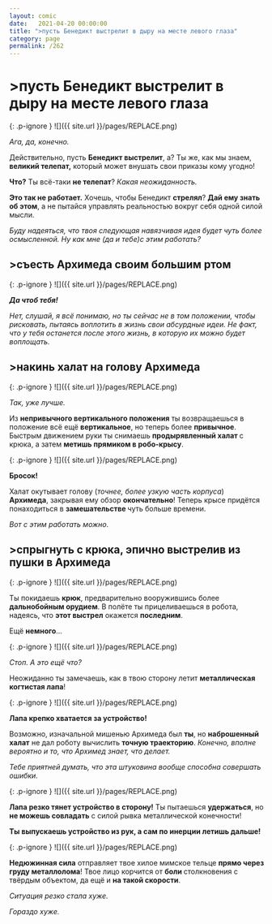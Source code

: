 ```yaml
---
layout: comic
date:   2021-04-20 00:00:00 
title: ">пусть Бенедикт выстрелит в дыру на месте левого глаза"
category: page
permalink: /262
---
```

# >пусть Бенедикт выстрелит в дыру на месте левого глаза

{: .p-ignore }
![]({{ site.url }}/pages/REPLACE.png)

<em>Ага, да, конечно.</em>

Действительно, пусть <strong>Бенедикт выстрелит</strong>, а? Ты же, как мы знаем, <strong>великий телепат,</strong> который может внушать свои приказы кому угодно!

<strong>Что?</strong> Ты всё-таки <strong>не телепат</strong>? <em>Какая неожиданность.</em>

<strong>Это так не работает.</strong> Хочешь, чтобы Бенедикт <strong>стрелял</strong>? <strong>Дай ему знать об этом</strong>, а не пытайся управлять реальностью вокруг себя одной силой мысли.

<em>Буду надеяться, что твоя следующая навязчивая идея будет чуть более осмысленной. Ну как мне (да и тебе)с этим работать?</em>

## >съесть Архимеда своим большим ртом

{: .p-ignore }
![]({{ site.url }}/pages/REPLACE.png)

<strong><em>Да чтоб тебя!</em></strong>

<em>Нет, слушай, я всё понимаю, но ты сейчас не в том положении, чтобы рисковать, пытаясь воплотить в жизнь свои абсурдные идеи. Не факт, что у тебя останется после этого жизнь, в которую их можно будет воплощать.</em>

## >накинь халат на голову Архимеда

{: .p-ignore }
![]({{ site.url }}/pages/REPLACE.png)

<em>Так, уже лучше.</em>

Из <strong>непривычного вертикального положения</strong> ты возвращаешься в положение всё ещё <strong>вертикальное</strong>, но теперь более <strong>привычное</strong>. Быстрым движением руки ты снимаешь <strong>продырявленный халат </strong>с крюка, а затем <strong>метишь прямиком в робо-крысу</strong>.

{: .p-ignore }
![]({{ site.url }}/pages/REPLACE.png)

<strong>Бросок!</strong>

Халат окутывает голову (<em>точнее, более узкую часть корпуса</em>) <strong>Архимеда</strong>, закрывая ему обзор <strong>окончательно</strong>! Теперь крысе придётся понаходиться в <strong>замешательстве </strong>чуть больше времени.

<em>Вот с этим работать можно.</em>

## >спрыгнуть с крюка, эпично выстрелив из пушки в Архимеда

{: .p-ignore }
![]({{ site.url }}/pages/REPLACE.png)

Ты покидаешь <strong>крюк</strong>, предварительно вооружившись более <strong>дальнобойным орудием</strong>. В полёте ты прицеливаешься в робота, надеясь, что <strong>этот выстрел</strong> окажется <strong>последним</strong>.

Ещё <strong>немного</strong>…

{: .p-ignore }
![]({{ site.url }}/pages/REPLACE.png)

<em>Стоп. А это ещё что?</em>

Неожиданно ты замечаешь, как в твою сторону летит <strong>металлическая когтистая лапа</strong>!

{: .p-ignore }
![]({{ site.url }}/pages/REPLACE.png)

<strong>Лапа крепко хватается за устройство!</strong>

Возможно, изначальной мишенью Архимеда был <strong>ты</strong>, но <strong>наброшенный халат</strong> не дал роботу вычислить <strong>точную траекторию</strong>. <em>Конечно, вполне вероятно и то, что Архимед знает, что делает.</em>

<em>Тебе приятней думать, что эта штуковина вообще способна совершать ошибки.</em>

{: .p-ignore }
![]({{ site.url }}/pages/REPLACE.png)

<strong>Лапа резко тянет устройство в сторону!</strong> Ты пытаешься <strong>удержаться</strong>, но <strong>не можешь совладать</strong> с силой рывка металлической конечности!

<strong>Ты выпускаешь устройство из рук, а сам по инерции летишь дальше!</strong>

{: .p-ignore }
![]({{ site.url }}/pages/REPLACE.png)

<strong>Недюжинная сила</strong> отправляет твое хилое мимское тельце <strong>прямо через груду металлолома</strong>! Твое лицо корчится от <strong>боли </strong>столкновения с твёрдым объектом, да ещё и <strong>на такой скорости</strong>.

<em>Ситуация резко стала хуже. </em>

<em>Гораздо хуже.</em>
